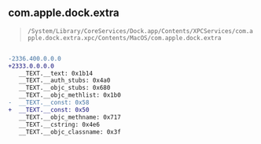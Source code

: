 ## com.apple.dock.extra

> `/System/Library/CoreServices/Dock.app/Contents/XPCServices/com.apple.dock.extra.xpc/Contents/MacOS/com.apple.dock.extra`

```diff

-2336.400.0.0.0
+2333.0.0.0.0
   __TEXT.__text: 0x1b14
   __TEXT.__auth_stubs: 0x4a0
   __TEXT.__objc_stubs: 0x680
   __TEXT.__objc_methlist: 0x1b0
-  __TEXT.__const: 0x58
+  __TEXT.__const: 0x50
   __TEXT.__objc_methname: 0x717
   __TEXT.__cstring: 0x4e6
   __TEXT.__objc_classname: 0x3f

```
